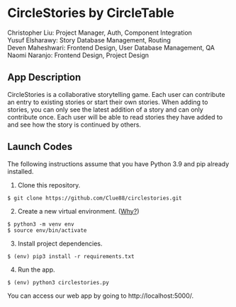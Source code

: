 # CircleStories by CircleTable
Christopher Liu: Project Manager, Auth, Component Integration<br>
Yusuf Elsharawy: Story Database Management, Routing<br>
Deven Maheshwari: Frontend Design, User Database Management, QA<br>
Naomi Naranjo: Frontend Design, Project Design<br>

## App Description
CircleStories is a collaborative storytelling game. Each user can contribute an
entry to existing stories or start their own stories. When adding to stories,
you can only see the latest addition of a story and can only contribute once.
Each user will be able to read stories they have added to and see how the story
is continued by others. 

## Launch Codes
The following instructions assume that you have Python 3.9 and pip already installed.

1. Clone this repository.
```
$ git clone https://github.com/Clue88/circlestories.git
```

2. Create a new virtual environment.
([Why?](https://towardsdatascience.com/why-you-should-use-a-virtual-environment-for-every-python-project-c17dab3b0fd0))
```
$ python3 -m venv env
$ source env/bin/activate
```

3. Install project dependencies.
```
$ (env) pip3 install -r requirements.txt
```

4. Run the app.
```
$ (env) python3 circlestories.py
```

You can access our web app by going to http://localhost:5000/.
